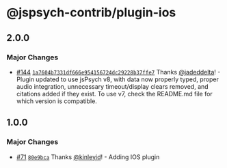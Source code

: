 # @jspsych-contrib/plugin-ios

## 2.0.0

### Major Changes

- [#144](https://github.com/jspsych/jspsych-contrib/pull/144) [`1a7604b7331df666e954156724dc29228b37ffe7`](https://github.com/jspsych/jspsych-contrib/commit/1a7604b7331df666e954156724dc29228b37ffe7) Thanks [@jadeddelta](https://github.com/jadeddelta)! - Plugin updated to use jsPsych v8, with data now properly typed, proper audio integration, unnecessary timeout/display clears removed, and citations added if they exist. To use v7, check the README.md file for which version is compatible.

## 1.0.0

### Major Changes

- [#71](https://github.com/jspsych/jspsych-contrib/pull/71) [`80e9bca`](https://github.com/jspsych/jspsych-contrib/commit/80e9bcaabc721f0f060c2460e567842876e546be) Thanks [@kinleyid](https://github.com/kinleyid)! - Adding IOS plugin
